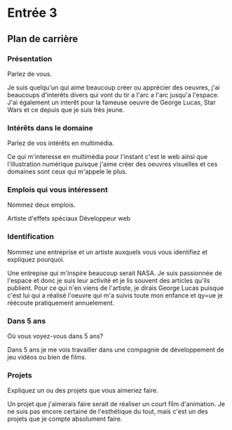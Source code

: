 # Entrée 3
## Plan de carrière

### Présentation
Parlez de vous. 

Je suis quelqu'un qui aime beaucoup créer ou apprécier des oeuvres, j'ai beaucoups d'interêts divers qui vont du tir a l'arc a l'arc jusqu'a l'espace. J'ai également un interêt pour la fameuse oeuvre de George Lucas, Star Wars et ce depuis que je suis très jeune.

### Intérêts dans le domaine
Parlez de vos intérêts en multimédia. 

Ce qui m'interesse en multimédia pour l'instant c'est le web ainsi que l'illustration numérique puisque j'aime créer des oeuvres visuelles et ces domaines sont ceux qui m'appele le plus.

### Emplois qui vous intéressent
Nommez deux emplois.

Artiste d'effets spéciaux
Développeur web

### Identification
Nommez une entreprise et un artiste auxquels vous vous identifiez et expliquez pourquoi.

Une entrepise qui m'inspire beaucoup serait NASA. Je suis passionnée de l'espace et donc je suis leur activité et je lis souvent des articles qu'ils publient. Pour ce qui n'en viens de l'artiste, je dirais George Lucas puisque c'est lui qui a réalisé l'oeuvre qui m'a suivis toute mon enfance et qy=ue je réécoute pratiquement annuelement.

### Dans 5 ans
Où vous voyez-vous dans 5 ans? 

Dans 5 ans je me vois travailler dans une compagnie de développement de jeu vidéos ou bien de films.

### Projets
Expliquez un ou des projets que vous aimeriez faire. 

Un projet que j'aimerais faire serait de réaliser un court film d'animation. Je ne suis pas encore certaine de l'esthétique du tout, mais c'est un des projets que je compte absolument faire.
